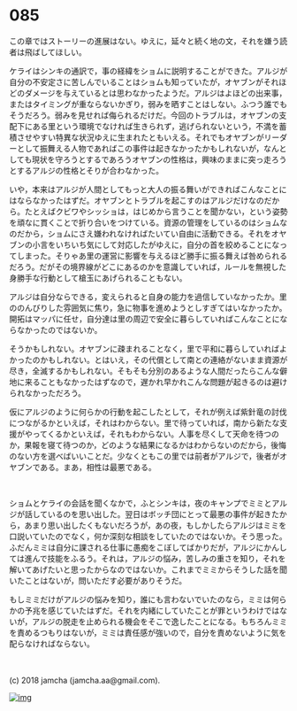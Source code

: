 # 085

この章ではストーリーの進展はない。ゆえに，延々と続く地の文，それを嫌う読者は飛ばしてほしい。  

ケライはシンキの通訳で，事の経緯をショムに説明することができた。アルジが自分の不安定さに苦しんでいることはショムも知っていたが，オヤブンがそれほどのダメージを与えているとは思わなかったようだ。アルジはよほどの出来事，またはタイミングが重ならないかぎり，弱みを晒すことはしない。ふつう誰でもそうだろう。弱みを見せれば侮られるだけだ。今回のトラブルは，オヤブンの支配下にある里という環境でなければ生きられず，逃げられないという，不満を蓄積させやすい特異な状況ゆえに生まれたともいえる。それでもオヤブンがリーダーとして振舞える人物であればこの事件は起きなかったかもしれないが，なんとしても現状を守ろうとするであろうオヤブンの性格は，興味のままに突っ走ろうとするアルジの性格とそりが合わなかった。  

いや，本来はアルジが人間としてもっと大人の振る舞いができればこんなことにはならなかったはずだ。オヤブンとトラブルを起こすのはアルジだけなのだから。たとえばクビワやシッショは，はじめから言うことを聞かない，という姿勢を頑なに貫くことで折り合いをつけている。資源の管理をしているのはショムなのだから，ショムにさえ嫌われなければたいてい自由に活動できる。それをオヤブンの小言をいちいち気にして対応したがゆえに，自分の首を絞めることになってしまった。そりゃあ里の運営に影響を与えるほど勝手に振る舞えば咎められるだろう。だがその境界線がどこにあるのかを意識していれば，ルールを無視した身勝手な行動として槍玉にあげられることもない。  

アルジは自分ならできる，変えられると自身の能力を過信していなかったか。里ののんびりした雰囲気に焦り，急に物事を進めようとしすぎてはいなかったか。開拓はマッパに任せ，自分達は里の周辺で安全に暮らしていればこんなことにならなかったのではないか。  

そうかもしれない。オヤブンに疎まれることなく，里で平和に暮らしていればよかったのかもしれない。とはいえ，その代償として南との連絡がないまま資源が尽き，全滅するかもしれない。そもそも分別のあるような人間だったらこんな僻地に来ることもなかったはずなので，遅かれ早かれこんな問題が起きるのは避けられなかっただろう。  

仮にアルジのように何らかの行動を起こしたとして，それが例えば紫針竜の討伐につながるかといえば，それはわからない。里で待っていれば，南から新たな支援がやってくるかといえば，それもわからない。人事を尽くして天命を待つのか，果報を寝て待つのか，どのような結果になるかはわからないのだから，後悔のない方を選べばいいことだ。少なくともこの里では前者がアルジで，後者がオヤブンである。まあ，相性は最悪である。  

<br>  

ショムとケライの会話を聞くなかで，ふとシンキは，夜のキャンプでミミとアルジが話しているのを思い出した。翌日はボッチ団にとって最悪の事件が起きたから，あまり思い出したくもないだろうが，あの夜，もしかしたらアルジはミミを口説いていたのでなく，何か深刻な相談をしていたのではないか。そう思った。ふだんミミは自分に課される仕事に愚痴をこぼしてばかりだが，アルジにかんしては進んで技能をふるう。それは，アルジの悩み，苦しみの重さを知り，それを解いてあげたいと思ったからなのではないか。これまでミミからそうした話を聞いたことはないが，問いただす必要がありそうだ。  

もしミミだけがアルジの悩みを知り，誰にも言わないでいたのなら，ミミは何らかの予兆を感じていたはずだ。それを内緒にしていたことが罪というわけではないが，アルジの脱走を止められる機会をそこで逸したことになる。もちろんミミを責めるつもりはないが，ミミは責任感が強いので，自分を責めないように気を配らなければならない。  

<br>  
<br>  
(c) 2018 jamcha (jamcha.aa@gmail.com).  

[![img](http://i.creativecommons.org/l/by-nc-sa/4.0/88x31.png)](http://creativecommons.org/licenses/by-nc-sa/4.0/deed)